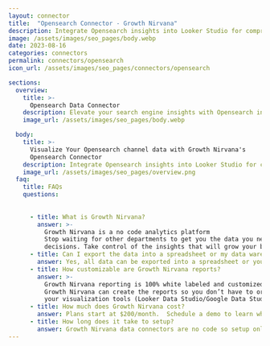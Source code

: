 ```yaml
---
layout: connector
title:  "Opensearch Connector - Growth Nirvana"
description: Integrate Opensearch insights into Looker Studio for comprehensive search engine analytics that guide your data discovery strategies.
image: /assets/images/seo_pages/body.webp
date: 2023-08-16
categories: connectors
permalink: connectors/opensearch
icon_url: /assets/images/seo_pages/connectors/opensearch

sections:
  overview:
    title: >-
      Opensearch Data Connector
    description: Elevate your search engine insights with Opensearch integration. Seamlessly merge search engine data from Opensearch with Looker Studio's analytical capabilities, unlocking insights that drive search performance strategies, data discovery, and operational excellence.
    image_url: /assets/images/seo_pages/body.webp

  body:
    title: >-
      Visualize Your Opensearch channel data with Growth Nirvana's
      Opensearch Connector
    description: Integrate Opensearch insights into Looker Studio for comprehensive search engine analytics that guide your data discovery strategies.
    image_url: /assets/images/seo_pages/overview.png
  faq:
    title: FAQs
    questions:
      
      
      - title: What is Growth Nirvana?
        answer: >-
          Growth Nirvana is a no code analytics platform 
          Stop waiting for other departments to get you the data you need to make critical business 
          decisions. Take control of the insights that will grow your business.
      - title: Can I export the data into a spreadsheet or my data warehouse?
        answer: Yes, all data can be exported into a spreadsheet or your data warehouse (Google BigQuery, AWS, Snowflake, Azure, etc)
      - title: How customizable are Growth Nirvana reports?
        answer: >-
          Growth Nirvana reporting is 100% white labeled and customized to your specifications.
          Growth Nirvana can create the reports so you don’t have to or you can connect
          your visualization tools (Looker Data Studio/Google Data Studio, Tableau, PowerBI, etc) to Growth Nirvana.
      - title: How much does Growth Nirvana cost?
        answer: Plans start at $200/month.  Schedule a demo to learn what plan is best for you.
      - title: How long does it take to setup?
        answer: Growth Nirvana data connectors are no code so setup only requires a few clicks.
---
```

